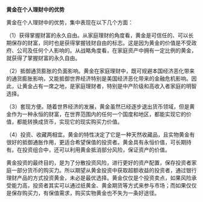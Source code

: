 **黄金在个人理财中的优势**

黄金在个人理财中的优势，集中表现在以下几个方面：

（1）获得掌握财富的永久自由。从家庭理财的角度看，黄金是可信任的、可以长期保存的财富，同时也是获得掌握钱财自由的标志。这是因为黄金的价值是不受政府、公司及任何个人影响的。从战略角度看，在家庭资产中拥有一定比例的黄金，就获得了掌握财富的永久自由。

（2）抵御通货膨胀的负面影响。黄金在家庭理财中，既可规避本国经济恶化带来的通货膨胀影响，又能抵御世界经济特别是美国经济恶化带来的金融危机影响。因此，让黄金占有一席之地，是家庭理财者，特别是中产阶级和高收入者家庭的明智选择。

（3）套现方便。随着世界经济的发展，黄金虽然已经逐步退出货币领域，但是黄金作为一种永恒的财富，在世界范围内的任何一个国度和地区，都能实现它的价值，都能转换成货币，实现它的现实购买力价值。

（4）投资、收藏两相宜。黄金的特性决定了它是一种天然收藏品，且实物黄金有很好的抵御通胀作用，更适合希望保值的投资者。黄金具有永恒价值，可长期持有。在投资组合中，还可以利用黄金抵消部分风险，保证资产的价值。

黄金投资的最终目的，是为了分散投资风险，进行更好的资产配置，保存投资者家庭一部分货币的购买力。所以期望从黄金投资中获取超额收益的投资者，通过银行理财产品的方式投资黄金，未必是最优选择。黄金仅仅是个投资卖点，如果风险承受能力高，投资者其实可以通过纸黄金、黄金期货等方式来参与市场；而如果仅仅是保存购买力，有保值需求，购买实物黄金也不失为一条好途径。